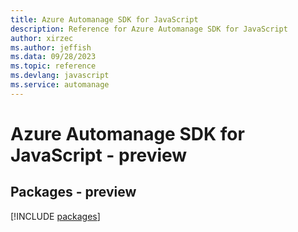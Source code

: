 ```yaml
---
title: Azure Automanage SDK for JavaScript
description: Reference for Azure Automanage SDK for JavaScript
author: xirzec
ms.author: jeffish
ms.data: 09/28/2023
ms.topic: reference
ms.devlang: javascript
ms.service: automanage
---
```

# Azure Automanage SDK for JavaScript - preview
## Packages - preview
[!INCLUDE [packages](automanage-index.md)]